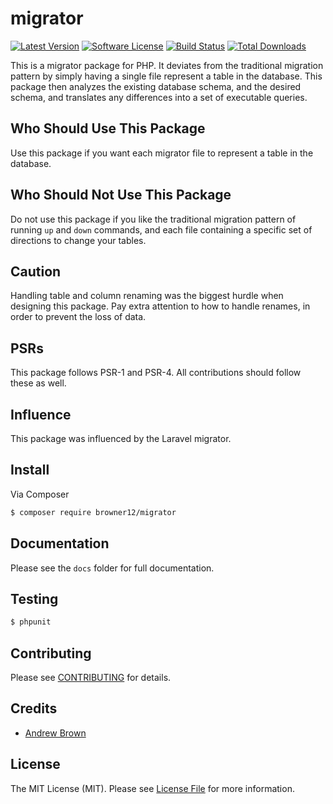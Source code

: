 # migrator

[![Latest Version](https://img.shields.io/github/release/browner12/migrator.svg?style=flat-square)](https://github.com/browner12/migrator/releases)
[![Software License](https://img.shields.io/badge/license-MIT-brightgreen.svg?style=flat-square)](LICENSE.md)
[![Build Status](https://img.shields.io/travis/browner12/migrator/master.svg?style=flat-square)](https://travis-ci.org/browner12/migrator)
[![Total Downloads](https://img.shields.io/packagist/dt/browner12/migrator.svg?style=flat-square)](https://packagist.org/packages/browner12/migrator)

This is a migrator package for PHP. It deviates from the traditional migration pattern by simply having a single file represent a table in the database. This package then analyzes the existing database schema, and the desired schema, and translates any differences into a set of executable queries.

## Who Should Use This Package

Use this package if you want each migrator file to represent a table in the database.

## Who Should Not Use This Package

Do not use this package if you like the traditional migration pattern of running `up` and `down` commands, and each file containing a specific set of directions to change your tables.

## Caution

Handling table and column renaming was the biggest hurdle when designing this package. Pay extra attention to how to handle renames, in order to prevent the loss of data.

## PSRs

This package follows PSR-1 and PSR-4. All contributions should follow these as well.

## Influence

This package was influenced by the Laravel migrator.

## Install

Via Composer

``` bash
$ composer require browner12/migrator
```

## Documentation

Please see the `docs` folder for full documentation.

## Testing

``` bash
$ phpunit
```

## Contributing

Please see [CONTRIBUTING](CONTRIBUTING.md) for details.

## Credits

- [Andrew Brown](https://github.com/browner12)

## License

The MIT License (MIT). Please see [License File](LICENSE.md) for more information.
